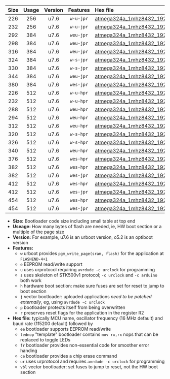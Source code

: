 |Size|Usage|Version|Features|Hex file|
|:-:|:-:|:-:|:-:|:--|
|226|256|u7.6|`w-u-jpr`|[atmega324a_1mhz8432_19200bps_ur_vbl.hex](https://raw.githubusercontent.com/stefanrueger/urboot/main//atmega324a_1mhz8432_19200bps_ur_vbl.hex)|
|232|256|u7.6|`w-u-jpr`|[atmega324a_1mhz8432_19200bps_lednop_ur_vbl.hex](https://raw.githubusercontent.com/stefanrueger/urboot/main//atmega324a_1mhz8432_19200bps_lednop_ur_vbl.hex)|
|292|384|u7.6|`weu-jpr`|[atmega324a_1mhz8432_19200bps_ee_ur_vbl.hex](https://raw.githubusercontent.com/stefanrueger/urboot/main//atmega324a_1mhz8432_19200bps_ee_ur_vbl.hex)|
|298|384|u7.6|`weu-jpr`|[atmega324a_1mhz8432_19200bps_ee_lednop_ur_vbl.hex](https://raw.githubusercontent.com/stefanrueger/urboot/main//atmega324a_1mhz8432_19200bps_ee_lednop_ur_vbl.hex)|
|316|384|u7.6|`weu-jpr`|[atmega324a_1mhz8432_19200bps_ee_lednop_fr_ur_vbl.hex](https://raw.githubusercontent.com/stefanrueger/urboot/main//atmega324a_1mhz8432_19200bps_ee_lednop_fr_ur_vbl.hex)|
|324|384|u7.6|`w-s-jpr`|[atmega324a_1mhz8432_19200bps_vbl.hex](https://raw.githubusercontent.com/stefanrueger/urboot/main//atmega324a_1mhz8432_19200bps_vbl.hex)|
|330|384|u7.6|`w-s-jpr`|[atmega324a_1mhz8432_19200bps_lednop_vbl.hex](https://raw.githubusercontent.com/stefanrueger/urboot/main//atmega324a_1mhz8432_19200bps_lednop_vbl.hex)|
|344|384|u7.6|`weu-jpr`|[atmega324a_1mhz8432_19200bps_ee_lednop_fr_ce_ur_vbl.hex](https://raw.githubusercontent.com/stefanrueger/urboot/main//atmega324a_1mhz8432_19200bps_ee_lednop_fr_ce_ur_vbl.hex)|
|380|384|u7.6|`wes-jpr`|[atmega324a_1mhz8432_19200bps_ee_vbl.hex](https://raw.githubusercontent.com/stefanrueger/urboot/main//atmega324a_1mhz8432_19200bps_ee_vbl.hex)|
|226|512|u7.6|`w-u-hpr`|[atmega324a_1mhz8432_19200bps_ur.hex](https://raw.githubusercontent.com/stefanrueger/urboot/main//atmega324a_1mhz8432_19200bps_ur.hex)|
|232|512|u7.6|`w-u-hpr`|[atmega324a_1mhz8432_19200bps_lednop_ur.hex](https://raw.githubusercontent.com/stefanrueger/urboot/main//atmega324a_1mhz8432_19200bps_lednop_ur.hex)|
|288|512|u7.6|`weu-hpr`|[atmega324a_1mhz8432_19200bps_ee_ur.hex](https://raw.githubusercontent.com/stefanrueger/urboot/main//atmega324a_1mhz8432_19200bps_ee_ur.hex)|
|294|512|u7.6|`weu-hpr`|[atmega324a_1mhz8432_19200bps_ee_lednop_ur.hex](https://raw.githubusercontent.com/stefanrueger/urboot/main//atmega324a_1mhz8432_19200bps_ee_lednop_ur.hex)|
|312|512|u7.6|`weu-hpr`|[atmega324a_1mhz8432_19200bps_ee_lednop_fr_ur.hex](https://raw.githubusercontent.com/stefanrueger/urboot/main//atmega324a_1mhz8432_19200bps_ee_lednop_fr_ur.hex)|
|320|512|u7.6|`w-s-hpr`|[atmega324a_1mhz8432_19200bps.hex](https://raw.githubusercontent.com/stefanrueger/urboot/main//atmega324a_1mhz8432_19200bps.hex)|
|326|512|u7.6|`w-s-hpr`|[atmega324a_1mhz8432_19200bps_lednop.hex](https://raw.githubusercontent.com/stefanrueger/urboot/main//atmega324a_1mhz8432_19200bps_lednop.hex)|
|340|512|u7.6|`weu-hpr`|[atmega324a_1mhz8432_19200bps_ee_lednop_fr_ce_ur.hex](https://raw.githubusercontent.com/stefanrueger/urboot/main//atmega324a_1mhz8432_19200bps_ee_lednop_fr_ce_ur.hex)|
|376|512|u7.6|`wes-hpr`|[atmega324a_1mhz8432_19200bps_ee.hex](https://raw.githubusercontent.com/stefanrueger/urboot/main//atmega324a_1mhz8432_19200bps_ee.hex)|
|382|512|u7.6|`wes-hpr`|[atmega324a_1mhz8432_19200bps_ee_lednop.hex](https://raw.githubusercontent.com/stefanrueger/urboot/main//atmega324a_1mhz8432_19200bps_ee_lednop.hex)|
|382|512|u7.6|`wes-jpr`|[atmega324a_1mhz8432_19200bps_ee_lednop_vbl.hex](https://raw.githubusercontent.com/stefanrueger/urboot/main//atmega324a_1mhz8432_19200bps_ee_lednop_vbl.hex)|
|412|512|u7.6|`wes-hpr`|[atmega324a_1mhz8432_19200bps_ee_lednop_fr.hex](https://raw.githubusercontent.com/stefanrueger/urboot/main//atmega324a_1mhz8432_19200bps_ee_lednop_fr.hex)|
|412|512|u7.6|`wes-jpr`|[atmega324a_1mhz8432_19200bps_ee_lednop_fr_vbl.hex](https://raw.githubusercontent.com/stefanrueger/urboot/main//atmega324a_1mhz8432_19200bps_ee_lednop_fr_vbl.hex)|
|454|512|u7.6|`wes-hpr`|[atmega324a_1mhz8432_19200bps_ee_lednop_fr_ce.hex](https://raw.githubusercontent.com/stefanrueger/urboot/main//atmega324a_1mhz8432_19200bps_ee_lednop_fr_ce.hex)|
|454|512|u7.6|`wes-jpr`|[atmega324a_1mhz8432_19200bps_ee_lednop_fr_ce_vbl.hex](https://raw.githubusercontent.com/stefanrueger/urboot/main//atmega324a_1mhz8432_19200bps_ee_lednop_fr_ce_vbl.hex)|

- **Size:** Bootloader code size including small table at top end
- **Useage:** How many bytes of flash are needed, ie, HW boot section or a multiple of the page size
- **Version:** For example, u7.6 is an urboot version, o5.2 is an optiboot version
- **Features:**
  + `w` urboot provides `pgm_write_page(sram, flash)` for the application at `FLASHEND-4+1`
  + `e` EEPROM read/write support
  + `u` uses urprotocol requiring `avrdude -c urclock` for programming
  + `s` uses skeleton of STK500v1 protocol; `-c urclock` and `-c arduino` both work
  + `h` hardware boot section: make sure fuses are set for reset to jump to boot section
  + `j` vector bootloader: uploaded applications *need to be patched externally*, eg, using `avrdude -c urclock`
  + `p` bootloader protects itself from being overwritten
  + `r` preserves reset flags for the application in the register R2
- **Hex file:** typically MCU name, oscillator frequency (16 MHz default) and baud rate (115200 default) followed by
  + `ee` bootloader supports EEPROM read/write
  + `lednop` "template" bootloader contains `mov rx,rx` nops that can be replaced to toggle LEDs
  + `fr` bootloader provides non-essential code for smoother error handing
  + `ce` bootloader provides a chip erase command
  + `ur` uses urprotocol and requires `avrdude -c urclock` for programming
  + `vbl` vector bootloader: set fuses to jump to reset, not the HW boot section
